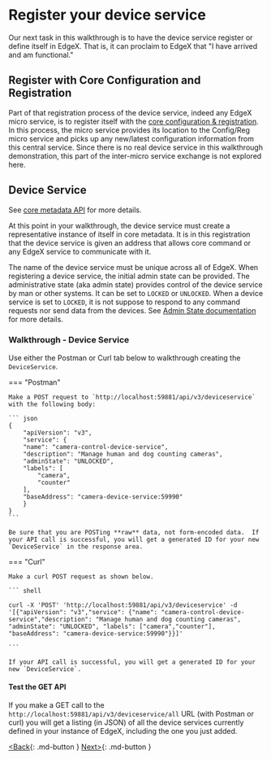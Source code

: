 # Register your device service

Our next task in this walkthrough is to have the device service register or define
itself in EdgeX. That is, it can proclaim to EdgeX that "I have arrived
and am functional."

## Register with Core Configuration and Registration

Part of that registration process of the device service, indeed any
EdgeX micro service, is to register itself with the [core configuration &
registration](../microservices/configuration/ConfigurationAndRegistry.md). In this process, the micro service provides its location
to the Config/Reg micro service and picks up any new/latest
configuration information from this central service. Since there is no
real device service in this walkthrough demonstration, this part of the inter-micro
service exchange is not explored here.

## Device Service

See [core metadata API](../../api/core/Ch-APICoreMetadata) for more details.

At this point in your walkthrough, the device service must create a representative instance of itself in core
metadata. It is in this registration that the device service is
given an address that allows core command or any EdgeX service to communicate with it. 

The name of the device service must be unique across all of EdgeX.  When registering a device service, the initial admin state can be provided. The administrative state (aka admin state) provides control of the device service by man or other systems.
It can be set to `LOCKED` or `UNLOCKED`. When a device service is set to
`LOCKED`, it is not suppose to respond to any command requests nor send
data from the devices. See [Admin State documentation](../microservices/device/Ch-DeviceServices.md#admin-state) for more details.

### Walkthrough - Device Service

Use either the Postman or Curl tab below to walkthrough creating the `DeviceService`.

=== "Postman"

    Make a POST request to `http://localhost:59881/api/v3/deviceservice` with the following body:

    ``` json
    {
        "apiVersion": "v3",
        "service": {
        "name": "camera-control-device-service",
        "description": "Manage human and dog counting cameras",
        "adminState": "UNLOCKED",
        "labels": [
            "camera",
            "counter"
        ],
        "baseAddress": "camera-device-service:59990"
        }
    }
    ```

    Be sure that you are POSTing **raw** data, not form-encoded data.  If your API call is successful, you will get a generated ID for your new `DeviceService` in the response area.

=== "Curl"

    Make a curl POST request as shown below.

    ``` shell

    curl -X 'POST' 'http://localhost:59881/api/v3/deviceservice' -d '[{"apiVersion": "v3","service": {"name": "camera-control-device-service","description": "Manage human and dog counting cameras", "adminState": "UNLOCKED", "labels": ["camera","counter"], "baseAddress": "camera-device-service:59990"}}]'

    ```

    If your API call is successful, you will get a generated ID for your new `DeviceService`.

#### Test the GET API
If you make a GET call to the `http://localhost:59881/api/v3/deviceservice/all` URL (with Postman or curl) you will get a listing (in JSON) of all the device services currently defined
in your instance of EdgeX, including the one you just added.

[<Back](Ch-WalkthroughDeviceProfile.md){: .md-button } [Next>](Ch-WalkthroughProvision.md){: .md-button }
